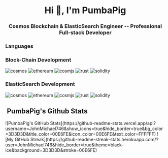 <h1 align="center">Hi 👋, I'm PumbaPig</h1>
<h3 align="center">Cosmos Blockchain & ElasticSearch Engineer -- Professional Full-stack Developer</h3>

### Languages  

### Block-Chain Development
![cosmos](https://img.shields.io/badge/Ethereum-3C3C3D?style=for-the-badge&logo=ethereum&logoColor=white)
![ethereum](https://img.shields.io/badge/Ethereum-3C3C3D?style=for-the-badge&logo=ethereum&logoColor=white)
![cosmjs](https://img.shields.io/badge/Web_3-F16822?style=for-the-badge&logo=web3.js&logoColor=white)
![rust](https://img.shields.io/badge/Rust-363636?style=for-the-badge&logo=rust&logoColor=white)
![solidity](https://img.shields.io/badge/Solidity-363636?style=for-the-badge&logo=solidity&logoColor=white)

### ElasticSearch Development
![cosmos](https://img.shields.io/badge/Ethereum-3C3C3D?style=for-the-badge&logo=ethereum&logoColor=white)
![ethereum](https://img.shields.io/badge/Ethereum-3C3C3D?style=for-the-badge&logo=ethereum&logoColor=white)
![cosmjs](https://img.shields.io/badge/Web_3-F16822?style=for-the-badge&logo=web3.js&logoColor=white)
![rust](https://img.shields.io/badge/Rust-363636?style=for-the-badge&logo=rust&logoColor=white)
![solidity](https://img.shields.io/badge/Solidity-363636?style=for-the-badge&logo=solidity&logoColor=white)

<h2> &nbsp;PumbaPig's Github Stats</h2>
<span align="left">
![PumbaPig's GitHub Stats](https://github-readme-stats.vercel.app/api?username=JohnMichael746&show_icons=true&hide_border=true&bg_color=3D3D3D&title_color=00E6FE&icon_color=00E6FE&text_color=FFFFFF)
</span>
<span align="right">
![My GitHub Streak](https://github-readme-streak-stats.herokuapp.com/?user=JohnMichael746&hide_border=true&theme=black-ice&background=3D3D3D&stroke=00E6FE)
</span>